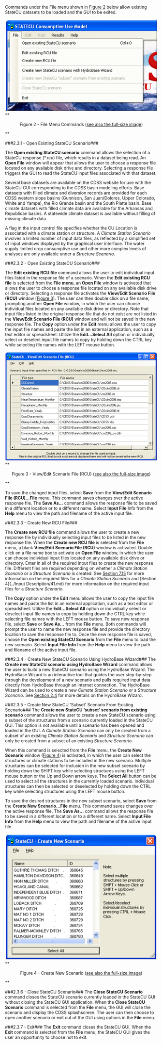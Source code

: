 Commands under the File menu shown in [Figure 2](#figure2) below allow existing StateCU datasets to be loaded and the GUI to be
exited. 

<a name="figure2"></a>
![FileMenu](figure2.PNG)
**<p style="text-align: center;">
Figure 2 - File Menu Commands (<a href="/../images/figure2.png">see also the full-size image</a>)
</p>**

###2.3.1 - Open Existing StateCU Scenario###

The __Open existing StateCU scenario__ command allows the selection of a StateCU response (*.rcu) file,
which results in a dataset being read. An __Open File__ window will appear that allows the user to choose a
response file located on any available disk drive and directory. Selecting a response file triggers the GUI to
read the StateCU input files associated with that dataset.

Several base datasets are available on the CDSS website for use with the StateCU GUI corresponding to the
CDSS basin modeling efforts. Base datasets with filled climate and diversion records are provided for each
CDSS western slope basins (Gunnison, San Juan/Dolores, Upper Colorado, White and Yampa), the Rio
Grande basin and the South Platte basin. Base climate datasets with filled climate data are available for the
Arkansas and Republican basins. A statewide climate dataset is available without filling of missing climate
data.

A flag in the input control file specifies whether the CU Location is associated with a climate station or
structure. A _Climate Station Scenario_ involves a limited number of input data files, as reflected by a
simplified set of input windows displayed by the graphical user interface. The water supply limited crop
consumptive use and other more complex levels of analyses are only available under a _Structure Scenario_. 

###2.3.2 - Open Existing StateCU Scenario###

The __Edit existing RCU file__ command allows the user to edit individual input files listed in the response file
of a scenario. When the __Edit existing RCU file__ is selected from the __File menu__, an __Open File__ window is
activated that allows the user to choose a response file located on any available disk drive or directory.
Selecting a response file activates the __View/Edit Scenario File (RCU)__ window ([Figure 3](#figure3)). The user can
then double click on a file name, prompting another __Open File__ window, in which the user can choose
individual files located on any available disk drive or directory. Note that input files listed in the original
response file that do not exist are not listed in the __View/Edit Scenario File (RCU)__ window and will not be
saved in the new response file. The __Copy__ option under the __Edit__ menu allows the user to copy the input file
names and paste the list in an external application, such as a text editor or spreadsheet. Utilize the
__Edit…Select All__ option or individually select or deselect input file names to copy by holding down the
CTRL key while selecting file names with the LEFT mouse button. 

<a name="figure3"></a>
![ViewScenario](figure3.PNG)
**<p style="text-align: center;">
Figure 3 - View/Edit Scenario File (RCU) (<a href="/../images/figure3.png">see also the full-size image</a>)
</p>**

To save the changed input files, select __Save__ from the __View/Edit Scenario File (RCU)…File__ menu. This
command saves changes over the active response file. The __Save As…__ command allows the response file to
be saved in a different location or to a different name. Select __Input File__ Info from the __Help__ menu to view
the path and filename of the active input file. 

###2.3.3 - Create New RCU File###

The __Create new RCU file__ command allows the user to create a new response file by individually selecting
input files to be listed in the new response file. When the __Create new RCU file__ is selected from the __File__
menu, a blank __View/Edit Scenario File (RCU)__ window is activated. Double click on a file name box to
activate an __Open File__ window, in which the user can choose individual input files located on any available
disk drive or directory. Enter in all of the required input files to create the new response file. Different files
are required depending on whether a _Climate Station Scenario_ or a _Structure Scenario_ is created. See
[Section 7.15](../FAQ/715.md) for more information on the required files for a _Climate Station Scenario_ and [Section 4](../Input Description/41.md) for
more information on the required input files for a _Structure Scenario_.

The __Copy__ option under the __Edit__ menu allows the user to copy the input file names and paste the list in an
external application, such as a text editor or spreadsheet. Utilize the __Edit…Select All__ option or individually
select or deselect input file names to copy by holding down the CTRL key while selecting file names with
the LEFT mouse button. To save new response file, select __Save__ or __Save As…__ from the __File__ menu. Both
commands will prompt the user to name the new response file and provide the directory location to save the
response file to. Once the new response file is saved, choose the __Open existing StateCU Scenario__ from the
__File__ menu to load the new scenario. Select __Input File Info__ from the __Help__ menu to view the path and
filename of the active input file. 

###2.3.4 - Create New StateCU Scenario Using HydroBase Wizard###
The __Create new StateCU scenario using HydroBase Wizard__ command allows the user to build a new
StateCU scenario using the HydroBase Wizard. The HydroBase Wizard is an interactive tool that guides the
user step-by-step through the development of a new scenario and pulls required input data directly from
HydroBase through an internet connection. The HydroBase Wizard can be used to create a new _Climate
Station Scenario_ or a _Structure Scenario_. See [Section 2.4](../GUI/hydrobasewizard.md) for more details on the HydroBase Wizard. 

###2.3.5 - Create New StateCU 'Subset' Scenario From Existing Scenario###
The __Create new StateCU ‘subset’ scenario from existing scenario__ command allows the user to create a
new StateCU scenario using a subset of the structures from a scenario currently loaded in the StateCU GUI.
This option is not available until a scenario has been opened and loaded in the GUI. A _Climate Station
Scenario_ can only be created from a subset of an existing _Climate Station Scenario_ and _Structure Scenario_
can only be created from a subset of an existing _Structure Scenario_.

When this command is selected from the __File__ menu, the __Create New Scenario__ window ([Figure 4](#figure4)) is
activated, in which the user can select the structures or climate stations to be included in the new scenario.
Multiple structures can be selected for inclusion in the new subset scenario by holding down the SHIFT key
while selecting structures using the LEFT mouse button or the Up and Down arrow keys. The __Select All__
button can be used to select all the structures in the currently loaded scenario. Individual structures can then
be selected or deselected by holding down the CTRL key while selecting structures using the LEFT mouse
button.

To save the desired structures in the new subset scenario, select __Save__ from the __Create New Scenario…File__
menu. This command saves changes over the active response file. The __Save As…__ command allows the
response file to be saved in a different location or to a different name. Select __Input File Info__ from the __Help__
menu to view the path and filename of the active input file. 

<a name="figure4"></a>
![NewScenario](figure4.PNG)
**<p style="text-align: center;">
Figure 4 - Create New Scenario (<a href="/../images/figure4.png">see also the full-size image</a>)
</p>**

###2.3.6 - Close StateCU Scenario###
The __Close StateCU Scenario__ command closes the StateCU scenario currently loaded in the StateCU GUI
without closing the StateCU GUI application. When the __Close StateCU Scenario__ command is selected
from the __File__ menu, the GUI will close the scenario and display the CDSS splashscreen. The user can then
choose to open another scenario or exit out of the GUI using options in the __File__ menu. 

###2.3.7 - Exit###
The __Exit__ command closes the StateCU GUI. When the __Exit__ command is selected from the __File__ menu, the
StateCU GUI gives the user an opportunity to choose not to exit. 